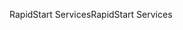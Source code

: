 <span data-ttu-id="a91ad-101">RapidStart Services</span><span class="sxs-lookup"><span data-stu-id="a91ad-101">RapidStart Services</span></span>